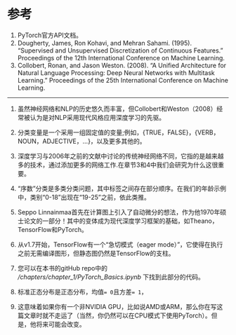 # 参考

1. PyTorch官方API文档。
2. Dougherty, James, Ron Kohavi, and Mehran Sahami. (1995). “Supervised and Unsupervised Discretization of Continuous Features.” Proceedings of the 12th International Conference on Machine Learning.
3. Collobert, Ronan, and Jason Weston. (2008). “A Unified Architecture for Natural Language Processing: Deep Neural Networks with Multitask Learning.” Proceedings of the 25th International Conference on Machine Learning.

<hr>

1. 虽然神经网络和NLP的历史悠久而丰富，但Collobert和Weston（2008）经常被认为是对NLP采用现代风格应用深度学习的先驱。

2. 分类变量是一个采用一组固定值的变量;例如，{TRUE，FALSE}，{VERB，NOUN，ADJECTIVE，...}，以及更多其他的。

3. 深度学习与2006年之前的文献中讨论的传统神经网络不同，它指的是越来越多的技术，通过添加更多的网络工作.在章节3和4中我们会研究为什么这很重要。

4. “序数”分类是多类分类问题，其中标签之间存在部分顺序。在我们的年龄示例中，类别“0-18”出现在“19-25”之前，依此类推。

5. Seppo Linnainmaa首先在计算图上引入了自动微分的想法，作为他1970年硕士论文的一部分！其中的变体成为现代深度学习框架的基础，如Theano，TensorFlow和PyTorch。

6. 从v1.7开始，TensorFlow有一个“急切模式（eager mode）”，它使得在执行之前无需编译图形，但静态图仍然是TensorFlow的支柱。

7. 您可以在本书的gitHub repo中的 */chapters/chapter_1/PyTorch_Basics.ipynb* 下找到此部分的代码。

8. 标准正态分布是正态分布，均值`= 0`且方差`= 1`，

9. 这意味着如果你有一个非NVIDIA GPU，比如说AMD或ARM，那么你在写这篇文章时就不走运了（当然，你仍然可以在CPU模式下使用PyTorch）。但是，他将来可能会改变。
